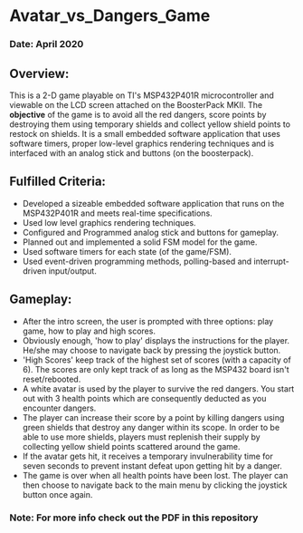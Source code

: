 # Avatar_vs_Dangers_Game

### Date: April 2020

## Overview:

This is a 2-D game playable on TI's MSP432P401R microcontroller and viewable on the LCD screen attached on the BoosterPack MKII. The **objective** of the game is to avoid all the red dangers, score points by destroying them using temporary shields and collect yellow shield points to restock on shields. It is a small embedded software application that uses software timers, proper low-level graphics rendering techniques and is interfaced with an analog stick and buttons (on the boosterpack).

## Fulfilled Criteria:

- Developed a sizeable embedded software application that runs on the MSP432P401R and meets real-time specifications.
- Used low level graphics rendering techniques.
- Configured and Programmed analog stick and buttons for gameplay.
- Planned out and implemented a solid FSM model for the game.
- Used software timers for each state (of the game/FSM).
- Used event-driven programming methods, polling-based and interrupt-driven input/output.

## Gameplay:

- After the intro screen, the user is prompted with three options: play game, how to play and high scores.
- Obviously enough, 'how to play' displays the instructions for the player. He/she may choose to navigate back by pressing the joystick button.
- 'High Scores' keep track of the highest set of scores (with a capacity of 6). The scores are only kept track of as long as the MSP432 board isn't reset/rebooted.
- A white avatar is used by the player to survive the red dangers. You start out with 3 health points which are consequently deducted as you encounter dangers.
- The player can increase their score by a point by killing dangers using green shields that destroy any danger within its scope. In order to be able to use more shields, players must replenish their supply by collecting yellow shield points scattered around the game.
- If the avatar gets hit, it receives a temporary invulnerability time for seven seconds to prevent instant defeat upon getting hit by a danger.
- The game is over when all health points have been lost. The player can then choose to navigate back to the main menu by clicking the joystick button once again.

### **Note: For more info check out the PDF in this repository**
